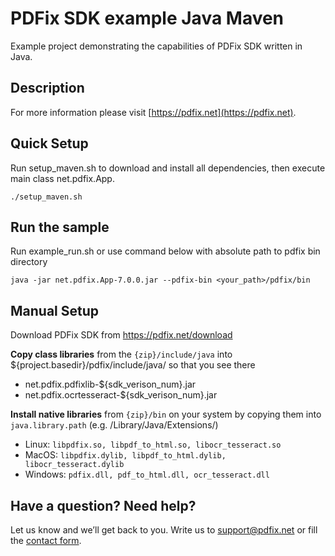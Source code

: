 # PDFix SDK example Java Maven
Example project demonstrating the capabilities of PDFix SDK written in Java.

## Description

For more information please visit [https://pdfix.net](https://pdfix.net).

## Quick Setup

Run setup_maven.sh to download and install all dependencies, then execute main class net.pdfix.App.
```
./setup_maven.sh
```

## Run the sample

Run example_run.sh or use command below with absolute path to pdfix bin directory
```
java -jar net.pdfix.App-7.0.0.jar --pdfix-bin <your_path>/pdfix/bin
```

## Manual Setup

Download PDFix SDK from https://pdfix.net/download

__Copy class libraries__ from the `{zip}/include/java` into ${project.basedir}/pdfix/include/java/ so that you see there

- net.pdfix.pdfixlib-${sdk_verison_num}.jar
- net.pdfix.ocrtesseract-${sdk_verison_num}.jar

__Install native libraries__ from `{zip}/bin` on your system by copying them into `java.library.path` (e.g. /Library/Java/Extensions/)

- Linux: `libpdfix.so, libpdf_to_html.so, libocr_tesseract.so`
- MacOS: `libpdfix.dylib, libpdf_to_html.dylib, libocr_tesseract.dylib`
- Windows: `pdfix.dll, pdf_to_html.dll, ocr_tesseract.dll`

## Have a question? Need help?
Let us know and we’ll get back to you. Write us to support@pdfix.net or fill the [contact form](https://pdfix.net/support/).